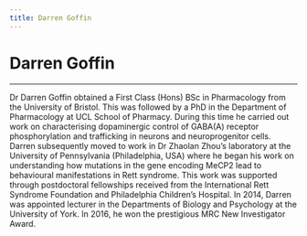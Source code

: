 ```yaml
---
title: Darren Goffin
---
```


# Darren Goffin
- - -

Dr Darren Goffin obtained a First Class (Hons) BSc in Pharmacology from the University of Bristol. This was followed by a PhD in the Department of Pharmacology at UCL School of Pharmacy. During this time he carried out work on characterising dopaminergic control of GABA(A) receptor phosphorylation and trafficking in neurons and neuroprogenitor cells. Darren subsequently moved to work in Dr Zhaolan Zhou’s laboratory at the University of Pennsylvania (Philadelphia, USA) where he began his work on understanding how mutations in the gene encoding MeCP2 lead to behavioural manifestations in Rett syndrome. This work was supported through postdoctoral fellowships received from the International Rett Syndrome Foundation and Philadelphia Children’s Hospital. In 2014, Darren was appointed lecturer in the Departments of Biology and Psychology at the University of York. In 2016, he won the prestigious MRC New Investigator Award.
